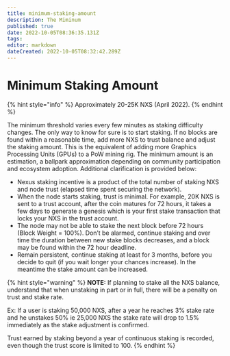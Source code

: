 ```yaml
---
title: minimum-staking-amount
description: The Miminum
published: true
date: 2022-10-05T08:36:35.131Z
tags: 
editor: markdown
dateCreated: 2022-10-05T08:32:42.289Z
---
```


# Minimum Staking Amount

{% hint style="info" %}
Approximately 20-25K NXS (April 2022).
{% endhint %}

The minimum threshold varies every few minutes as staking difficulty changes. The only way to know for sure is to start staking. If no blocks are found within a reasonable time, add more NXS to trust balance and adjust the staking amount. This is the equivalent of adding more Graphics Processing Units (GPUs) to a PoW mining rig. The minimum amount is an estimation, a ballpark approximation depending on community participation and ecosystem adoption. Additional clarification is provided below:

* Nexus staking incentive is a product of the total number of staking NXS and node trust (elapsed time spent securing the network).
* When the node starts staking, trust is minimal. For example, 20K NXS is sent to a trust account, after the coin matures for 72 hours, it takes a few days to generate a genesis which is your first stake transaction that locks your NXS in the trust account.
* The node may not be able to stake the next block before 72 hours (Block Weight = 100%). Don’t be alarmed, continue staking and over time the duration between new stake blocks decreases, and a block may be found within the 72 hour deadline.
* Remain persistent, continue staking at least for 3 months, before you decide to quit (if you wait longer your chances increase). In the meantime the stake amount can be increased.

{% hint style="warning" %}
**NOTE:** If planning to stake all the NXS balance, understand that when unstaking in part or in full,  there will be a penalty on trust and stake rate.

Ex: If a user is staking 50,000 NXS, after a year he reaches 3% stake rate and he unstakes 50% ie 25,000 NXS the stake rate will drop to 1.5% immediately as the stake adjustment is confirmed.

Trust earned by staking beyond a year of continuous staking is recorded, even though the trust score is limited to 100.
{% endhint %}
